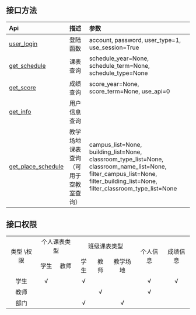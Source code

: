 ## 接口方法

| Api               |  描述         | 参数             |
| :--------         | :-----        | :----           |
| [user_login](api/登陆接口.md)        | 登陆函数      | account, password, user_type=1, use_session=True   |
| [get_schedule](api/课表接口.md)      | 课表查询      | schedule_year=None, schedule_term=None, schedule_type=None   |
| [get_score](api/成绩接口.md)         | 成绩查询      | score_year=None, score_term=None, use_api=0   |
| [get_info](api/用户信息.md)          | 用户信息查询  |          |
| [get_place_schedule](api/教学场地.md)| 教学场地课表查询（可用于空教室查询） |campus_list=None, building_list=None, classroom_type_list=None, classroom_name_list=None, filter_campus_list=None, filter_building_list=None, filter_classroom_type_list=None   |


## 接口权限

<table>
    <tr align="center">
        <td rowspan="2">类型 \权限</td>
        <td colspan="2">个人课表类型</td>
        <td colspan="3">班级课表类型</td>
        <td rowspan="2">个人信息</td>
        <td rowspan="2">成绩信息</td>
    </tr>
    <tr align="center">
        <td>学生</td>
        <td>教师</td>
        <td>学生</td>
        <td>教师</td>
        <td>教学场地</td>
    </tr>
    <tr align="center">
        <td>学生</td>
        <td>√</td>
        <td></td>
        <td>√</td>
        <td></td>
        <td></td>
        <td>√</td>
        <td>√</td>
    </tr>
    <tr align="center">
        <td>教师</td>
        <td></td>
        <td></td>
        <td></td>
        <td>√</td>
        <td></td>
        <td>√</td>
        <td></td>
    </tr>
    <tr align="center">
        <td>部门</td>
        <td></td>
        <td></td>
        <td>√</td>
        <td></td>
        <td>√</td>
        <td></td>
        <td></td>
    </tr>
</table>